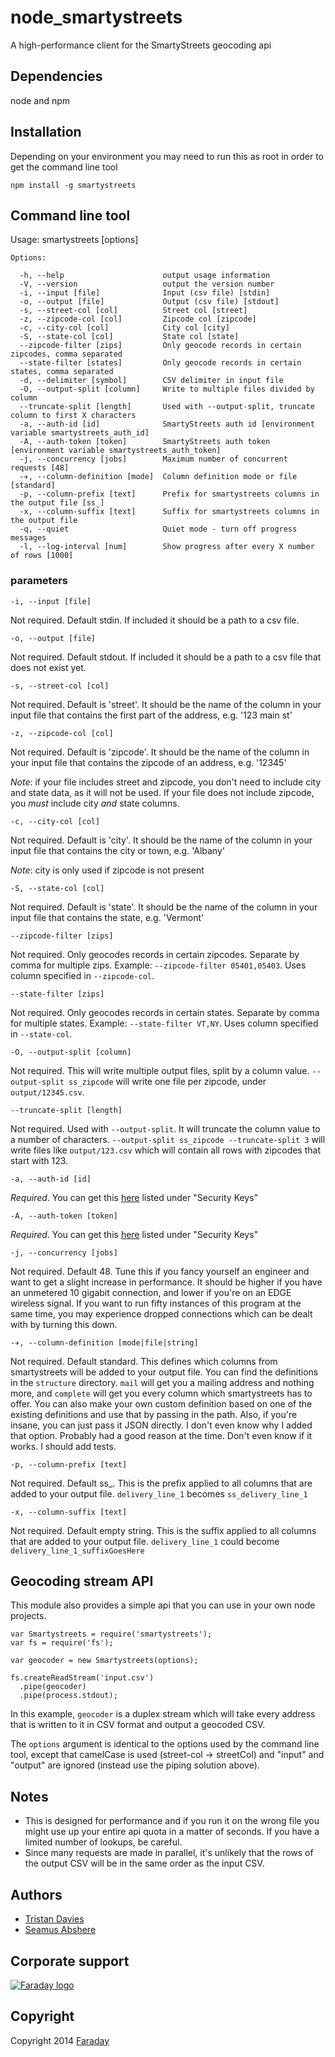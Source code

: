 # node_smartystreets

A high-performance client for the SmartyStreets geocoding api

## Dependencies

node and npm

## Installation

Depending on your environment you may need to run this as root in order to get the command line tool

`npm install -g smartystreets`

## Command line tool

Usage: smartystreets [options]

```
Options:

  -h, --help                      output usage information
  -V, --version                   output the version number
  -i, --input [file]              Input (csv file) [stdin]
  -o, --output [file]             Output (csv file) [stdout]
  -s, --street-col [col]          Street col [street]
  -z, --zipcode-col [col]         Zipcode col [zipcode]
  -c, --city-col [col]            City col [city]
  -S, --state-col [col]           State col [state]
  --zipcode-filter [zips]         Only geocode records in certain zipcodes, comma separated
  --state-filter [states]         Only geocode records in certain states, comma separated
  -d, --delimiter [symbol]        CSV delimiter in input file
  -O, --output-split [column]     Write to multiple files divided by column
  --truncate-split [length]       Used with --output-split, truncate column to first X characters
  -a, --auth-id [id]              SmartyStreets auth id [environment variable smartystreets_auth_id]
  -A, --auth-token [token]        SmartyStreets auth token [environment variable smartystreets_auth_token]
  -j, --concurrency [jobs]        Maximum number of concurrent requests [48]
  -✈, --column-definition [mode]  Column definition mode or file [standard]
  -p, --column-prefix [text]      Prefix for smartystreets columns in the output file [ss_]
  -x, --column-suffix [text]      Suffix for smartystreets columns in the output file
  -q, --quiet                     Quiet mode - turn off progress messages
  -l, --log-interval [num]        Show progress after every X number of rows [1000]
```

### parameters

`-i, --input [file]`

Not required. Default stdin. If included it should be a path to a csv file.

`-o, --output [file]`

Not required. Default stdout. If included it should be a path to a csv file that does not exist yet.

`-s, --street-col [col]`

Not required. Default is 'street'. It should be the name of the column in your input file that contains the first part of the address, e.g. '123 main st'

`-z, --zipcode-col [col]`

Not required. Default is 'zipcode'. It should be the name of the column in your input file that contains the zipcode of an address, e.g. '12345'

_Note_: if your file includes street and zipcode, you don't need to include city and state data, as it will not be used. If your file does not include zipcode, you _must_ include city _and_ state columns.

`-c, --city-col [col]`

Not required. Default is 'city'. It should be the name of the column in your input file that contains the city or town, e.g. 'Albany'

_Note_: city is only used if zipcode is not present

`-S, --state-col [col]`

Not required. Default is 'state'. It should be the name of the column in your input file that contains the state, e.g. 'Vermont'

`--zipcode-filter [zips]`

Not required. Only geocodes records in certain zipcodes. Separate by comma for multiple zips. Example: `--zipcode-filter 05401,05403`. Uses column specified in `--zipcode-col`.

`--state-filter [zips]`

Not required. Only geocodes records in certain states. Separate by comma for multiple states. Example: `--state-filter VT,NY`. Uses column specified in `--state-col`.

`-O, --output-split [column]`

Not required. This will write multiple output files, split by a column value. `--output-split ss_zipcode` will write one file per zipcode, under `output/12345.csv`.

`--truncate-split [length]`

Not required. Used with `--output-split`. It will truncate the column value to a number of characters. `--output-split ss_zipcode --truncate-split 3` will write files like `output/123.csv` which will contain all rows with zipcodes that start with 123.

`-a, --auth-id [id]`

_Required_. You can get this [here](https://smartystreets.com/account/keys) listed under "Security Keys"

`-A, --auth-token [token]`

_Required_. You can get this [here](https://smartystreets.com/account/keys) listed under "Security Keys"

`-j, --concurrency [jobs]`

Not required. Default 48. Tune this if you fancy yourself an engineer and want to get a slight increase in performance. It should be higher if you have an unmetered 10 gigabit connection, and lower if you're on an EDGE wireless signal. If you want to run fifty instances of this program at the same time, you may experience dropped connections which can be dealt with by turning this down.

`-✈, --column-definition [mode|file|string]`

Not required. Default standard. This defines which columns from smartystreets will be added to your output file. You can find the definitions in the `structure` directory. `mail` will get you a mailing address and nothing more, and `complete` will get you every column which smartystreets has to offer. You can also make your own custom definition based on one of the existing definitions and use that by passing in the path. Also, if you're insane, you can just pass it JSON directly. I don't even know why I added that option. Probably had a good reason at the time. Don't even know if it works. I should add tests.

`-p, --column-prefix [text]`

Not required. Default ss_. This is the prefix applied to all columns that are added to your output file. `delivery_line_1` becomes `ss_delivery_line_1`

`-x, --column-suffix [text]`

Not required. Default empty string. This is the suffix applied to all columns that are added to your output file. `delivery_line_1` could become `delivery_line_1_suffixGoesHere`

## Geocoding stream API

This module also provides a simple api that you can use in your own node projects.

```
var Smartystreets = require('smartystreets');
var fs = require('fs');

var geocoder = new Smartystreets(options);

fs.createReadStream('input.csv')
  .pipe(geocoder)
  .pipe(process.stdout);
```

In this example, `geocoder` is a duplex stream which will take every address that is written to it in CSV format and output a geocoded CSV.

The `options` argument is identical to the options used by the command line tool, except that camelCase is used (street-col -> streetCol) and "input" and "output" are ignored (instead use the piping solution above).

## Notes

* This is designed for performance and if you run it on the wrong file you might use up your entire api quota in a matter of seconds. If you have a limited number of lookups, be careful.
* Since many requests are made in parallel, it's unlikely that the rows of the output CSV will be in the same order as the input CSV.

## Authors

* [Tristan Davies](mailto:npm@tristan.io)
* [Seamus Abshere](mailto:seamus@abshere.net)

## Corporate support

<p><a href="http://faraday.io" alt="Faraday"><img src="https://s3.amazonaws.com/creative.faraday.io/logo.png" alt="Faraday logo"/></a></p>

## Copyright

Copyright 2014 [Faraday](http://faraday.io)
